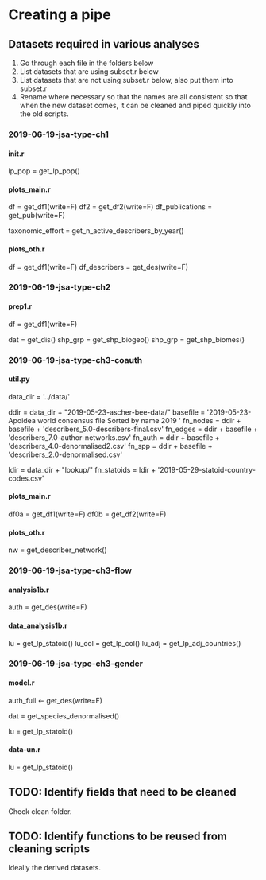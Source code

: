 # Creating a pipe

## Datasets required in various analyses

1. Go through each file in the folders below
2. List datasets that are using subset.r below
3. List datasets that are not using subset.r below, also put them into subset.r
4. Rename where necessary so that the names are all consistent so that when the new dataset comes, it can be cleaned and piped quickly into the old scripts.



### 2019-06-19-jsa-type-ch1

#### init.r
lp_pop = get_lp_pop()

#### plots_main.r
df = get_df1(write=F)
df2 = get_df2(write=F)
df_publications = get_pub(write=F)

taxonomic_effort = get_n_active_describers_by_year()

#### plots_oth.r
df = get_df1(write=F)
df_describers = get_des(write=F)



### 2019-06-19-jsa-type-ch2

#### prep1.r
df = get_df1(write=F)

dat = get_dis()
shp_grp = get_shp_biogeo()
shp_grp = get_shp_biomes()



### 2019-06-19-jsa-type-ch3-coauth

#### util.py
data_dir = '../data/'

ddir = data_dir + "2019-05-23-ascher-bee-data/"
basefile = '2019-05-23-Apoidea world consensus file Sorted by name 2019 '
fn_nodes = ddir + basefile + 'describers_5.0-describers-final.csv'
fn_edges = ddir + basefile + 'describers_7.0-author-networks.csv' 
fn_auth = ddir + basefile + 'describers_4.0-denormalised2.csv'
fn_spp = ddir + basefile + 'describers_2.0-denormalised.csv'

ldir = data_dir + "lookup/"
fn_statoids = ldir + '2019-05-29-statoid-country-codes.csv'

#### plots_main.r
df0a = get_df1(write=F)
df0b = get_df2(write=F)

#### plots_oth.r
nw = get_describer_network()


### 2019-06-19-jsa-type-ch3-flow

#### analysis1b.r
auth = get_des(write=F)

#### data_analysis1b.r
lu = get_lp_statoid()
lu_col = get_lp_col()
lu_adj = get_lp_adj_countries()

### 2019-06-19-jsa-type-ch3-gender

#### model.r
auth_full <- get_des(write=F)

dat = get_species_denormalised()

lu = get_lp_statoid()

#### data-un.r
lu = get_lp_statoid()



## TODO: Identify fields that need to be cleaned

Check clean folder.

## TODO: Identify functions to be reused from cleaning scripts

Ideally the derived datasets.